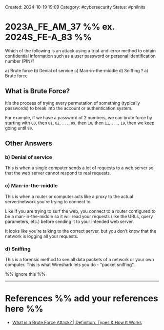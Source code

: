 Created: 2024-10-19 19:09
Category: #cybersecurity
Status: #philnits



# 2023A_FE_AM_37 %% ex. 2024S_FE-A_83 %%

Which of the following is an attack using a trial-and-error method to obtain confidential information such as a user password or personal identification number (PIN)?

a) Brute force
b) Denial of service
c) Man-in-the-middle
d) Sniffing
?
a) Brute force

## What is Brute Force?

It's the process of trying every permutation of something (typically passwords) to break into the account or authentication system.

For example, if we have a password of 2 numbers, we can brute force by starting with `00`, then `01`, `02`, `...`, `09`, then `10`, then `11`, `...`, `19`, then we keep going until `99`.

## Other Answers

### b) Denial of service

This is when a single computer sends a lot of requests to a web server so that the web server cannot respond to real requests.

### c) Man-in-the-middle

This is when a router or computer acts like a proxy to the actual server/network you're trying to connect to.

Like if you are trying to surf the web, you connect to a router configured to be a man-in-the-middle so it will read your requests (like the URLs, query parameters, etc.) before sending it to your intended web server.

It looks like you're talking to the correct server, but you don't know that the network is logging all your requests.

### d) Sniffing

This is a forensic method to see all data packets of a network or your own computer. This is what Wireshark lets you do - "packet sniffing".




%% ignore this %%
<!--SR:!2025-02-23,4,270-->
---









# References %% add your references here %%
- [What is a Brute Force Attack? | Definition, Types & How It Works](https://www.fortinet.com/resources/cyberglossary/brute-force-attack#:~:text=A%20brute%20force%20attack%20is,and%20organizations'%20systems%20and%20networks.)